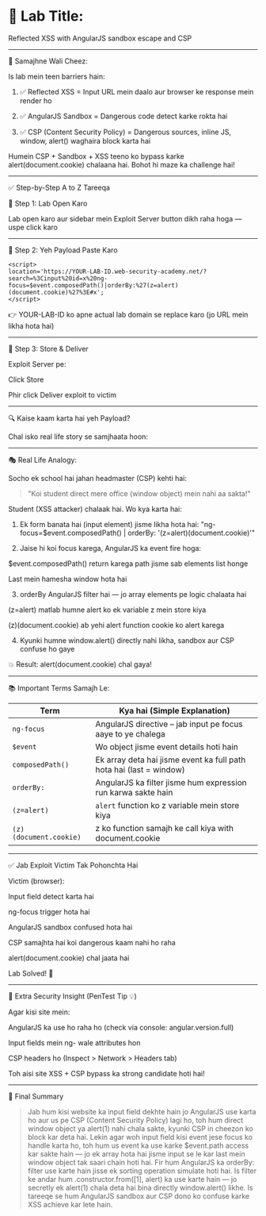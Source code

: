 # 🧪 Lab Title:

Reflected XSS with AngularJS sandbox escape and CSP

---

🧠 Samajhne Wali Cheez:

Is lab mein teen barriers hain:

1. ✅ Reflected XSS = Input URL mein daalo aur browser ke response mein render ho

2. ✅ AngularJS Sandbox = Dangerous code detect karke rokta hai

3. ✅ CSP (Content Security Policy) = Dangerous sources, inline JS, window, alert() waghaira block karta hai

Humein CSP + Sandbox + XSS teeno ko bypass karke alert(document.cookie) chalaana hai. Bohot hi maze ka challenge hai!

---

✅ Step-by-Step A to Z Tareeqa

🥇 Step 1: Lab Open Karo

Lab open karo aur sidebar mein Exploit Server button dikh raha hoga — uspe click karo


---

🥈 Step 2: Yeh Payload Paste Karo

```
<script>
location='https://YOUR-LAB-ID.web-security-academy.net/?search=%3Cinput%20id=x%20ng-focus=$event.composedPath()|orderBy:%27(z=alert)(document.cookie)%27%3E#x';
</script>
```

👉 YOUR-LAB-ID ko apne actual lab domain se replace karo (jo URL mein likha hota hai)


---

🥉 Step 3: Store & Deliver

Exploit Server pe:

Click Store

Phir click Deliver exploit to victim




---

🔍 Kaise kaam karta hai yeh Payload?

Chal isko real life story se samjhaata hoon:


---

🎭 Real Life Analogy:

Socho ek school hai jahan headmaster (CSP) kehti hai:

> "Koi student direct mere office (window object) mein nahi aa sakta!"



Student (XSS attacker) chalaak hai. Wo kya karta hai:

1. Ek form banata hai (input element) jisme likha hota hai:
"ng-focus=$event.composedPath() | orderBy: '(z=alert)(document.cookie)'"


2. Jaise hi koi focus karega, AngularJS ka event fire hoga:

$event.composedPath() return karega path jisme sab elements list honge

Last mein hamesha window hota hai



3. orderBy AngularJS filter hai — jo array elements pe logic chalaata hai

(z=alert) matlab humne alert ko ek variable z mein store kiya

(z)(document.cookie) ab yehi alert function cookie ko alert karega



4. Kyunki humne window.alert() directly nahi likha, sandbox aur CSP confuse ho gaye



💥 Result: alert(document.cookie) chal gaya!


---

📚 Important Terms Samajh Le:

| Term                   | Kya hai (Simple Explanation)                                        |
| ---------------------- | ------------------------------------------------------------------- |
| `ng-focus`             | AngularJS directive – jab input pe focus aaye to ye chalega         |
| `$event`               | Wo object jisme event details hoti hain                             |
| `composedPath()`       | Ek array deta hai jisme event ka full path hota hai (last = window) |
| `orderBy:`             | AngularJS ka filter jisme hum expression run karwa sakte hain       |
| `(z=alert)`            | `alert` function ko z variable mein store kiya                      |
| `(z)(document.cookie)` | z ko function samajh ke call kiya with document.cookie              |

---

✅ Jab Exploit Victim Tak Pohonchta Hai

Victim (browser):

Input field detect karta hai

ng-focus trigger hota hai

AngularJS sandbox confused hota hai

CSP samajhta hai koi dangerous kaam nahi ho raha

alert(document.cookie) chal jaata hai

Lab Solved! 🎉



---

🔐 Extra Security Insight (PenTest Tip 💡)

Agar kisi site mein:

AngularJS ka use ho raha ho (check via console: angular.version.full)

Input fields mein ng- wale attributes hon

CSP headers ho (Inspect > Network > Headers tab)


Toh aisi site XSS + CSP bypass ka strong candidate hoti hai!


---

🧾 Final Summary

> Jab hum kisi website ka input field dekhte hain jo AngularJS use karta ho aur us pe CSP (Content Security Policy) lagi ho, toh hum direct window object ya alert(1) nahi chala sakte, kyunki CSP in cheezon ko block kar deta hai. Lekin agar woh input field kisi event jese focus ko handle karta ho, toh hum us event ka use karke $event.path access kar sakte hain — jo ek array hota hai jisme input se le kar last mein window object tak saari chain hoti hai. Fir hum AngularJS ka orderBy: filter use karte hain jisse ek sorting operation simulate hoti hai. Is filter ke andar hum .constructor.from([1], alert) ka use karte hain — jo secretly ek alert(1) chala deta hai bina directly window.alert() likhe. Is tareeqe se hum AngularJS sandbox aur CSP dono ko confuse karke XSS achieve kar lete hain.
